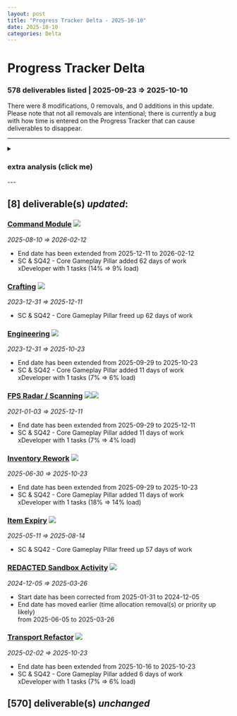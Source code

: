 ```yaml
---  
layout: post  
title: "Progress Tracker Delta - 2025-10-10"  
date: 2025-10-10  
categories: Delta  
---  
```

  
# Progress Tracker Delta #  
### 578 deliverables listed | 2025-09-23 => 2025-10-10 ###  
There were 8 modifications, 0 removals, and 0 additions in this update. Please note that not all
removals are intentional; there is currently a bug with how time is entered on the Progress Tracker
that can cause deliverables to disappear.  
  
---  

<details><summary><h3>extra analysis (click me)</h3></summary><br/>  
There are 5 assignments scheduled to work on 5 observable deliverables. Of those deliverables, 0%
are for SQ42 exclusively. 0% of deliverables are shared between both projects. <br/><br/>  
  
  
On average, the schedule has expanded by 27 days. 1 deliverables were not extended:  
<ul><li><a href='https://robertsspaceindustries.com/roadmap/progress-tracker/deliverables/ygk6xvpf160eq' target="_blank">REDACTED Creature</a></li>
</ul><input type="text" id="top-deliverables-filter" placeholder="Filter deliverables"/><h3>The top currently scheduled tasks (in estimated man-days) are:</h3>    
<ol class="ranked-deliverables"><li>88 - <a href='https://robertsspaceindustries.com/roadmap/progress-tracker/deliverables/da4yn17r3aj5p' target="_blank">Transport Refactor</a> (full-time) <span><img src="https://robertsspaceindustries.com/media/b9ka4ohfxyb1kr/source/StarCitizen_Square_LargeTrademark_White_Transparent.png"/></span></li>
<li>62 - <a href='https://robertsspaceindustries.com/roadmap/progress-tracker/deliverables/8kgrozcxno8rj' target="_blank">Command Module</a> (full-time) <span><img src="https://robertsspaceindustries.com/media/b9ka4ohfxyb1kr/source/StarCitizen_Square_LargeTrademark_White_Transparent.png"/></span></li>
<li>39 - <a href='https://robertsspaceindustries.com/roadmap/progress-tracker/deliverables/47hp2kkju0ane' target="_blank">FPS Radar / Scanning</a> (100% part-time) <span><img src="https://robertsspaceindustries.com/media/b9ka4ohfxyb1kr/source/StarCitizen_Square_LargeTrademark_White_Transparent.png"/></span><span><img src="https://robertsspaceindustries.com/media/z2vo2a613vja6r/source/Squadron42_White_Reserved_Transparent.png"/></span></li>
<li>38 - <a href='https://robertsspaceindustries.com/roadmap/progress-tracker/deliverables/pp25l8ibxy1b6' target="_blank">Inventory Rework</a> (full-time) <span><img src="https://robertsspaceindustries.com/media/b9ka4ohfxyb1kr/source/StarCitizen_Square_LargeTrademark_White_Transparent.png"/></span></li>
<li>29 - <a href='https://robertsspaceindustries.com/roadmap/progress-tracker/deliverables/ziw5i8c1wxiuj' target="_blank">Engineering</a> (100% part-time) <span><img src="https://robertsspaceindustries.com/media/b9ka4ohfxyb1kr/source/StarCitizen_Square_LargeTrademark_White_Transparent.png"/></span></li>
</ol>
<br/><h3>The top currently scheduled tasks (in assigned devs) are:</h3>    
<ol class="ranked-deliverables"><li>1 - <a href='https://robertsspaceindustries.com/roadmap/progress-tracker/deliverables/8kgrozcxno8rj' target="_blank">Command Module</a> (full-time) <span><img src="https://robertsspaceindustries.com/media/b9ka4ohfxyb1kr/source/StarCitizen_Square_LargeTrademark_White_Transparent.png"/></span></li>
<li>1 - <a href='https://robertsspaceindustries.com/roadmap/progress-tracker/deliverables/pp25l8ibxy1b6' target="_blank">Inventory Rework</a> (full-time) <span><img src="https://robertsspaceindustries.com/media/b9ka4ohfxyb1kr/source/StarCitizen_Square_LargeTrademark_White_Transparent.png"/></span></li>
<li>1 - <a href='https://robertsspaceindustries.com/roadmap/progress-tracker/deliverables/da4yn17r3aj5p' target="_blank">Transport Refactor</a> (full-time) <span><img src="https://robertsspaceindustries.com/media/b9ka4ohfxyb1kr/source/StarCitizen_Square_LargeTrademark_White_Transparent.png"/></span></li>
<li>1 - <a href='https://robertsspaceindustries.com/roadmap/progress-tracker/deliverables/ziw5i8c1wxiuj' target="_blank">Engineering</a> (100% part-time) <span><img src="https://robertsspaceindustries.com/media/b9ka4ohfxyb1kr/source/StarCitizen_Square_LargeTrademark_White_Transparent.png"/></span></li>
<li>1 - <a href='https://robertsspaceindustries.com/roadmap/progress-tracker/deliverables/47hp2kkju0ane' target="_blank">FPS Radar / Scanning</a> (100% part-time) <span><img src="https://robertsspaceindustries.com/media/b9ka4ohfxyb1kr/source/StarCitizen_Square_LargeTrademark_White_Transparent.png"/></span><span><img src="https://robertsspaceindustries.com/media/z2vo2a613vja6r/source/Squadron42_White_Reserved_Transparent.png"/></span></li>
</ol></details>  
---  

## [8] deliverable(s) *updated*: ##  
### **<a href="https://robertsspaceindustries.com/roadmap/progress-tracker/deliverables/8kgrozcxno8rj" target="_blank">Command Module</a>** <span><img src="https://robertsspaceindustries.com/media/b9ka4ohfxyb1kr/source/StarCitizen_Square_LargeTrademark_White_Transparent.png"/></span> ###  
*2025-08-10 => 2026-02-12*  
* End date has been extended from 2025-12-11 to 2026-02-12  
* SC & SQ42 - Core Gameplay Pillar added 62 days of work  
xDeveloper with 1 tasks (14% => 9% load)  
  
### **<a href="https://robertsspaceindustries.com/roadmap/progress-tracker/deliverables/nu4ywk96y2sv2" target="_blank">Crafting</a>** <span><img src="https://robertsspaceindustries.com/media/b9ka4ohfxyb1kr/source/StarCitizen_Square_LargeTrademark_White_Transparent.png"/></span> ###  
*2023-12-31 => 2025-12-11*  
* SC & SQ42 - Core Gameplay Pillar freed up 62 days of work  
  
### **<a href="https://robertsspaceindustries.com/roadmap/progress-tracker/deliverables/ziw5i8c1wxiuj" target="_blank">Engineering</a>** <span><img src="https://robertsspaceindustries.com/media/b9ka4ohfxyb1kr/source/StarCitizen_Square_LargeTrademark_White_Transparent.png"/></span> ###  
*2023-12-31 => 2025-10-23*  
* End date has been extended from 2025-09-29 to 2025-10-23  
* SC & SQ42 - Core Gameplay Pillar added 11 days of work  
xDeveloper with 1 tasks (7% => 6% load)  
  
### **<a href="https://robertsspaceindustries.com/roadmap/progress-tracker/deliverables/47hp2kkju0ane" target="_blank">FPS Radar / Scanning</a>** <span><img src="https://robertsspaceindustries.com/media/b9ka4ohfxyb1kr/source/StarCitizen_Square_LargeTrademark_White_Transparent.png"/></span><span><img src="https://robertsspaceindustries.com/media/z2vo2a613vja6r/source/Squadron42_White_Reserved_Transparent.png"/></span> ###  
*2021-01-03 => 2025-12-11*  
* End date has been extended from 2025-09-29 to 2025-12-11  
* SC & SQ42 - Core Gameplay Pillar added 11 days of work  
xDeveloper with 1 tasks (7% => 4% load)  
  
### **<a href="https://robertsspaceindustries.com/roadmap/progress-tracker/deliverables/pp25l8ibxy1b6" target="_blank">Inventory Rework</a>** <span><img src="https://robertsspaceindustries.com/media/b9ka4ohfxyb1kr/source/StarCitizen_Square_LargeTrademark_White_Transparent.png"/></span> ###  
*2025-06-30 => 2025-10-23*  
* End date has been extended from 2025-09-29 to 2025-10-23  
* SC & SQ42 - Core Gameplay Pillar added 11 days of work  
xDeveloper with 1 tasks (18% => 14% load)  
  
### **<a href="https://robertsspaceindustries.com/roadmap/progress-tracker/deliverables/doez80usue4on" target="_blank">Item Expiry</a>** <span><img src="https://robertsspaceindustries.com/media/b9ka4ohfxyb1kr/source/StarCitizen_Square_LargeTrademark_White_Transparent.png"/></span> ###  
*2025-05-11 => 2025-08-14*  
* SC & SQ42 - Core Gameplay Pillar freed up 57 days of work  
  
### **<a href="https://robertsspaceindustries.com/roadmap/progress-tracker/deliverables/33a9rk7arl2oa" target="_blank">REDACTED Sandbox Activity</a>** <span><img src="https://robertsspaceindustries.com/media/b9ka4ohfxyb1kr/source/StarCitizen_Square_LargeTrademark_White_Transparent.png"/></span> ###  
*2024-12-05 => 2025-03-26*  
* Start date has been corrected from 2025-01-31 to 2024-12-05  
* End date has moved earlier (time allocation removal(s) or priority up likely)  
 from 2025-06-05 to 2025-03-26  
  
### **<a href="https://robertsspaceindustries.com/roadmap/progress-tracker/deliverables/da4yn17r3aj5p" target="_blank">Transport Refactor</a>** <span><img src="https://robertsspaceindustries.com/media/b9ka4ohfxyb1kr/source/StarCitizen_Square_LargeTrademark_White_Transparent.png"/></span> ###  
*2025-02-02 => 2025-10-23*  
* End date has been extended from 2025-10-16 to 2025-10-23  
* SC & SQ42 - Core Gameplay Pillar added 6 days of work  
xDeveloper with 1 tasks (7% => 6% load)  
  
## [570] deliverable(s) *unchanged* ##  

